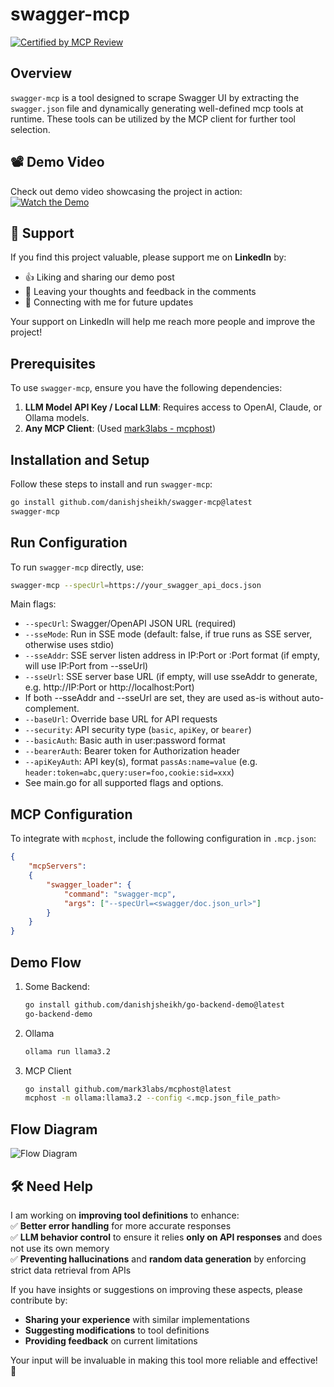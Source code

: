 # swagger-mcp

[![Certified by MCP Review ](https://img.shields.io/badge/Certified_by-MCP_Review-brightgreen?style=flat-square)](https://mcpreview.com/mcp-servers/danishjsheikh/swagger-mcp)


## Overview
`swagger-mcp` is a tool designed to scrape Swagger UI by extracting the `swagger.json` file and dynamically generating well-defined mcp tools at runtime. These tools can be utilized by the MCP client for further tool selection.

## 📽️ Demo Video  
Check out demo video showcasing the project in action:  
[![Watch the Demo](https://img.shields.io/badge/LinkedIn-Demo-blue?style=for-the-badge&logo=linkedin)](https://www.linkedin.com/posts/danish-j-sheikh_mcp-modelcontextprotocol-llm-activity-7300786040389218304-qfNk?utm_source=share&utm_medium=member_ios&rcm=ACoAAEGFv8IB3uEbMighmc1gppVW4RcC1OUoSC4)  

## 🙌 Support  
If you find this project valuable, please support me on **LinkedIn** by:  
- 👍 Liking and sharing our demo post  
- 💬 Leaving your thoughts and feedback in the comments  
- 🔗 Connecting with me for future updates  

Your support on LinkedIn will help me reach more people and improve the project!  

## Prerequisites
To use `swagger-mcp`, ensure you have the following dependencies:
1. **LLM Model API Key / Local LLM**: Requires access to OpenAI, Claude, or Ollama models.
2. **Any MCP Client**: (Used [mark3labs - mcphost](https://github.com/mark3labs/mcphost))

## Installation and Setup
Follow these steps to install and run `swagger-mcp`:

```sh
go install github.com/danishjsheikh/swagger-mcp@latest
swagger-mcp
```

## Run Configuration
To run `swagger-mcp` directly, use:
```sh
swagger-mcp --specUrl=https://your_swagger_api_docs.json
```
Main flags:
- `--specUrl`: Swagger/OpenAPI JSON URL (required)
- `--sseMode`: Run in SSE mode (default: false, if true runs as SSE server, otherwise uses stdio)
- `--sseAddr`: SSE server listen address in IP:Port or :Port format (if empty, will use IP:Port from --sseUrl)
- `--sseUrl`: SSE server base URL (if empty, will use sseAddr to generate, e.g. http://IP:Port or http://localhost:Port)
- If both --sseAddr and --sseUrl are set, they are used as-is without auto-complement.
- `--baseUrl`: Override base URL for API requests
- `--security`: API security type (`basic`, `apiKey`, or `bearer`)
- `--basicAuth`: Basic auth in user:password format
- `--bearerAuth`: Bearer token for Authorization header
- `--apiKeyAuth`: API key(s), format `passAs:name=value` (e.g. `header:token=abc,query:user=foo,cookie:sid=xxx`)
- See main.go for all supported flags and options.

## MCP Configuration
To integrate with `mcphost`, include the following configuration in `.mcp.json`:
```json
{
    "mcpServers":
    {
        "swagger_loader": {
            "command": "swagger-mcp",
            "args": ["--specUrl=<swagger/doc.json_url>"]
        }
    }
}
```

## Demo Flow
1. Some Backend:
    ```sh
    go install github.com/danishjsheikh/go-backend-demo@latest 
    go-backend-demo
    ```

2. Ollama
    ```sh
    ollama run llama3.2
    ```

3. MCP Client
    ```sh
    go install github.com/mark3labs/mcphost@latest
    mcphost -m ollama:llama3.2 --config <.mcp.json_file_path>
    ```

## Flow Diagram
![Flow Diagram](https://raw.githubusercontent.com/danishjsheikh/swagger-mcp/refs/heads/main/swagger_mcp_flow_diagram.png)

## 🛠️ Need Help  
I am working on **improving tool definitions** to enhance:  
✅ **Better error handling** for more accurate responses  
✅ **LLM behavior control** to ensure it relies **only on API responses** and does not use its own memory  
✅ **Preventing hallucinations** and **random data generation** by enforcing strict data retrieval from APIs  

If you have insights or suggestions on improving these aspects, please contribute by:  
- **Sharing your experience** with similar implementations  
- **Suggesting modifications** to tool definitions  
- **Providing feedback** on current limitations  

Your input will be invaluable in making this tool more reliable and effective! 🚀  
